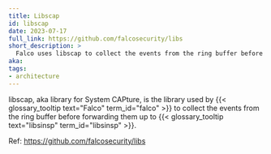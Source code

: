```yaml
---
title: Libscap
id: libscap
date: 2023-07-17
full_link: https://github.com/falcosecurity/libs
short_description: >
  Falco uses libscap to collect the events from the ring buffer before forwarding them up to libsinsp.
aka:
tags:
- architecture
---
```

libscap, aka library for System CAPture, is the library used by {{< glossary_tooltip text="Falco" term_id="falco" >}} to collect the events from the ring buffer before forwarding them up to {{< glossary_tooltip text="libsinsp" term_id="libsinsp" >}}.

<!--more-->
Ref: https://github.com/falcosecurity/libs

